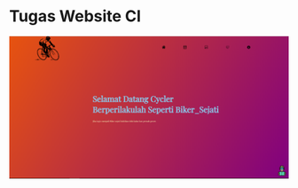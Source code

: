 # Tugas Website CI

![alt text](https://github.com/akuian/ProduktifPakIlham/blob/master/viewphp.png)
